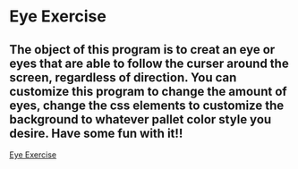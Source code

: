 # Eye Exercise

## The object of this program is to creat an eye or eyes that are able to follow the curser around the screen, regardless of direction. You can customize this program to change the amount of eyes, change the css elements to customize the background to whatever pallet color style you desire. Have some fun with it!!

<a href="https://nickusey.github.io/Eyes/">Eye Exercise</a>
